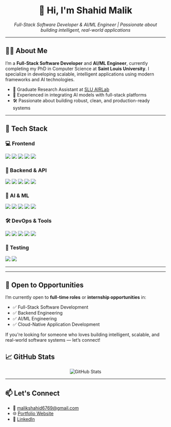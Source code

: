 <h1 align="center">👋 Hi, I'm Shahid Malik</h1>

<p align="center">
  <em>Full-Stack Software Developer & AI/ML Engineer | Passionate about building intelligent, real-world applications</em>
</p>

---

## 👨‍💻 About Me

I’m a **Full-Stack Software Developer** and **AI/ML Engineer**, currently completing my PhD in Computer Science at **Saint Louis University**. I specialize in developing scalable, intelligent applications using modern frameworks and AI technologies.

- 🔬 Graduate Research Assistant at [SLU AIRLab](https://www.airlab-slu.com/)
- 🧠 Experienced in integrating AI models with full-stack platforms
- 🛠 Passionate about building robust, clean, and production-ready systems

---

## 🚀 Tech Stack

### 💻 Frontend
<p>
  <img src="https://img.shields.io/badge/-HTML5-E34F26?logo=html5&logoColor=white" />
  <img src="https://img.shields.io/badge/-CSS3-1572B6?logo=css3&logoColor=white" />
  <img src="https://img.shields.io/badge/-JavaScript-F7DF1E?logo=javascript&logoColor=black" />
  <img src="https://img.shields.io/badge/-React-61DAFB?logo=react&logoColor=black" />
  <img src="https://img.shields.io/badge/-Bootstrap-563D7C?logo=bootstrap&logoColor=white" />
</p>

### 🔧 Backend & API
<p>
  <img src="https://img.shields.io/badge/-Flask-000000?logo=flask&logoColor=white" />
  <img src="https://img.shields.io/badge/-Django-092E20?logo=django&logoColor=white" />
  <img src="https://img.shields.io/badge/-Node.js-339933?logo=node.js&logoColor=white" />
  <img src="https://img.shields.io/badge/-Express-000000?logo=express&logoColor=white" />
  <img src="https://img.shields.io/badge/-REST%20APIs-blue" />
</p>

### 🤖 AI & ML
<p>
  <img src="https://img.shields.io/badge/-Python-3776AB?logo=python&logoColor=white" />
  <img src="https://img.shields.io/badge/-TensorFlow-FF6F00?logo=tensorflow&logoColor=white" />
  <img src="https://img.shields.io/badge/-PyTorch-EE4C2C?logo=pytorch&logoColor=white" />
  <img src="https://img.shields.io/badge/-Keras-D00000?logo=keras&logoColor=white" />
  <img src="https://img.shields.io/badge/-OpenAI-412991?logo=openai&logoColor=white" />
</p>

### 🛠 DevOps & Tools
<p>
  <img src="https://img.shields.io/badge/-Git-F05032?logo=git&logoColor=white" />
  <img src="https://img.shields.io/badge/-GitHub-181717?logo=github&logoColor=white" />
  <img src="https://img.shields.io/badge/-Docker-2496ED?logo=docker&logoColor=white" />
  <img src="https://img.shields.io/badge/-Kubernetes-326CE5?logo=kubernetes&logoColor=white" />
  <img src="https://img.shields.io/badge/-CI/CD-blueviolet" />
</p>

### 🧪 Testing
<p>
  <img src="https://img.shields.io/badge/-Unit%20Testing-orange" />
  <img src="https://img.shields.io/badge/-Postman-FF6C37?logo=postman&logoColor=white" />
</p>

---

---

## 🚀 Open to Opportunities

I’m currently open to **full-time roles** or **internship opportunities** in:

- ✅ Full-Stack Software Development
- ✅ Backend Engineering
- ✅ AI/ML Engineering
- ✅ Cloud-Native Application Development

If you're looking for someone who loves building intelligent, scalable, and real-world software systems — let’s connect!



## 📈 GitHub Stats

<p align="center">
  <img src="https://github-readme-stats.vercel.app/api?username=Shahid1Malik&show_icons=true&theme=github_dark" alt="GitHub Stats" />
</p>

---

## 📫 Let's Connect

- 📧 malikshahid6769@gmail.com  
- 🌐 [Portfolio Website](https://shahid1malik.github.io/)  
- 💼 [LinkedIn](https://www.linkedin.com/in/shahid-shabeer-malik-54a106198)

